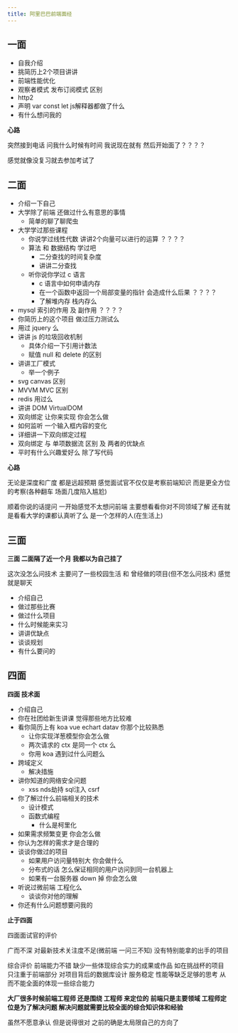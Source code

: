 ```yaml
---
title: 阿里巴巴前端面经
---
```


## 一面
* 自我介绍
* 挑简历上2个项目讲讲
* 前端性能优化
* 观察者模式 发布订阅模式 区别
* http2
* 声明 var const let js解释器都做了什么
* 有什么想问我的 

**心路**

突然接到电话 问我什么时候有时间 我说现在就有 然后开始面了？？？？

感觉就像没复习就去参加考试了  

## 二面
* 介绍一下自己
* 大学除了前端 还做过什么有意思的事情
  * 简单的聊了聊爬虫 
* 大学学过那些课程
  * 你说学过线性代数 讲讲2个向量可以进行的运算  ？？？？ 
  * 算法 和 数据结构 学过吧  
    * 二分查找的时间复杂度
    * 讲讲二分查找
  * 听你说你学过 c 语言
    * c 语言中如何申请内存
    * 在一个函数中返回一个局部变量的指针 会造成什么后果  ？？？？
    * 了解堆内存 栈内存么
* mysql 索引的作用 及 副作用 ？？？？
* 你简历上的这个项目 做过压力测试么
* 用过 jquery 么 
* 讲讲 js 的垃圾回收机制
  * 具体介绍一下引用计数法 
  * 赋值 null 和 delete 的区别    
* 讲讲工厂模式
  * 举一个例子
* svg canvas 区别
* MVVM MVC 区别
* redis 用过么
* 讲讲 DOM VirtualDOM
* 双向绑定 让你来实现 你会怎么做
* 如何监听 一个输入框内容的变化
* 详细讲一下双向绑定过程
* 双向绑定 与 单项数据流 区别 及 两者的优缺点
* 平时有什么兴趣爱好么 除了写代码

**心路**

无论是深度和广度 都是远超预期  感觉面试官不仅仅是考察前端知识 而是更全方位的考察(各种翻车 场面几度陷入尴尬)

顺着你说的话提问 一开始感觉不太想问前端  主要想看看你对不同领域了解  还有就是看看大学的课都认真听了么 是一个怎样的人(在生活上)


## 三面

**三面 二面隔了近一个月 我都以为自己挂了**

这次没怎么问技术 主要问了一些校园生活 和 曾经做的项目(但不怎么问技术)
感觉就是聊天 

* 介绍自己
* 做过那些比赛
* 做过什么项目
* 什么时候能来实习
* 讲讲优缺点
* 谈谈规划
* 有什么要问的


## 四面

**四面 技术面**

* 介绍自己
* 你在社团给新生讲课 觉得那些地方比较难
* 看你简历上有 koa vue echart datav 你那个比较熟悉
  * 让你实现洋葱模型你会怎么做
  * 两次请求的 ctx 是同一个 ctx 么
  * 你用 koa 遇到过什么问题么
* 跨域定义
  * 解决措施
* 讲你知道的网络安全问题
  * xss nds劫持 sql注入 csrf 
* 你了解过什么前端相关的技术
  * 设计模式
  * 函数式编程
    * 什么是柯里化
* 如果需求频繁变更 你会怎么做
* 你认为怎样的需求才是合理的
* 谈谈你做过的项目
  * 如果用户访问量特别大 你会做什么
  * 分布式的话 怎么保证相同的用户访问到同一台机器上
  * 如果有一台服务器 down 掉 你会怎么做 
* 听说过微前端 工程化么
  * 谈谈你对他的理解
* 你还有什么问题想要问我的


**止于四面**

四面面试官的评价 

广而不深
对最新技术关注度不足(微前端 一问三不知)
没有特别能拿的出手的项目

综合评价 前端能力不错 缺少一些体现综合实力的成果或作品
如在挑战杯的项目 只注重于前端部分 对项目背后的数据库设计 服务稳定 性能等缺乏足够的思考 从而不能全面的体现一些综合能力

**大厂很多时候前端工程师 还是围绕 工程师 来定位的** 
**前端只是主要领域 工程师定位是为了解决问题 解决问题就需要比较全面的综合知识体和经验**

虽然不愿意承认 但是说得很对 之前的确是太局限自己的方向了


